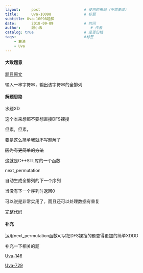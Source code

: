 ```yaml
---
layout:     post                    # 使用的布局（不需要改）
title:      Uva-10098               # 标题 
subtitle: Uva-10098题解
date:       2018-09-09              # 时间
author:     顾小五                      # 作者
catalog: true                       # 是否归档
tags:                               #标签
    - 算法
    - Uva
---
```


#### 大致题意

[题目原文](https://uva.onlinejudge.org/index.php?option=com_onlinejudge&Itemid=8&page=show_problem&problem=1039)

输入一串字符串，输出该字符串的全排列

#### 解题思路

水题XD

这个本来想都不要想直接DFS裸搜

但素，但素，

要是这么简单我就不写题解了

~~因为有更简单的方法~~

这就是C++STL库的一个函数  

next_permutation

自动生成全排列的下一个序列

当没有下一个序列时返回0

可以说是非常实用了，而且还可以处理数据有重复

[完整代码](https://github.com/liuyueweiyu/UvaOJ/blob/master/%E6%9A%B4%E5%8A%9B%E6%B1%82%E8%A7%A3%E6%B3%95/%E7%AE%80%E5%8D%95%E6%9E%9A%E4%B8%BE/10098.cpp)

#### 补充

运用next_permutation函数可以把DFS裸搜的题变得更加的简单XDDD

补充一下相关的题

[Uva-146](https://github.com/liuyueweiyu/UvaOJ/blob/master/%E6%9A%B4%E5%8A%9B%E6%B1%82%E8%A7%A3%E6%B3%95/%E7%AE%80%E5%8D%95%E6%9E%9A%E4%B8%BE/146.cpp)

[Uva-729](https://github.com/liuyueweiyu/UvaOJ/blob/master/%E6%9A%B4%E5%8A%9B%E6%B1%82%E8%A7%A3%E6%B3%95/%E7%AE%80%E5%8D%95%E6%9E%9A%E4%B8%BE/729.cpp)

